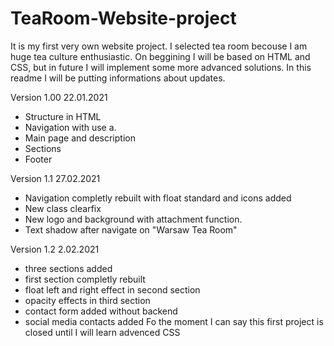 # TeaRoom-Website-project
It is my first very own website project. I selected tea room becouse I am huge tea culture enthusiastic.
On beggining I will be based on HTML and CSS, but in future I will implement some more advanced solutions.
In this readme I will be putting informations about updates.

Version 1.00 22.01.2021
- Structure in HTML
- Navigation with use a.
- Main page and description
- Sections
- Footer

Version 1.1 27.02.2021
- Navigation completly rebuilt with float standard and icons added
- New class clearfix
- New logo and background with attachment function.
- Text shadow after navigate on "Warsaw Tea Room"

Version 1.2 2.02.2021
- three sections added
- first section completly rebuilt
- float left and right effect in second section
- opacity effects in third section
- contact form added without backend
- social media contacts added
Fo the moment I can say this first project is closed until I will learn advenced CSS
